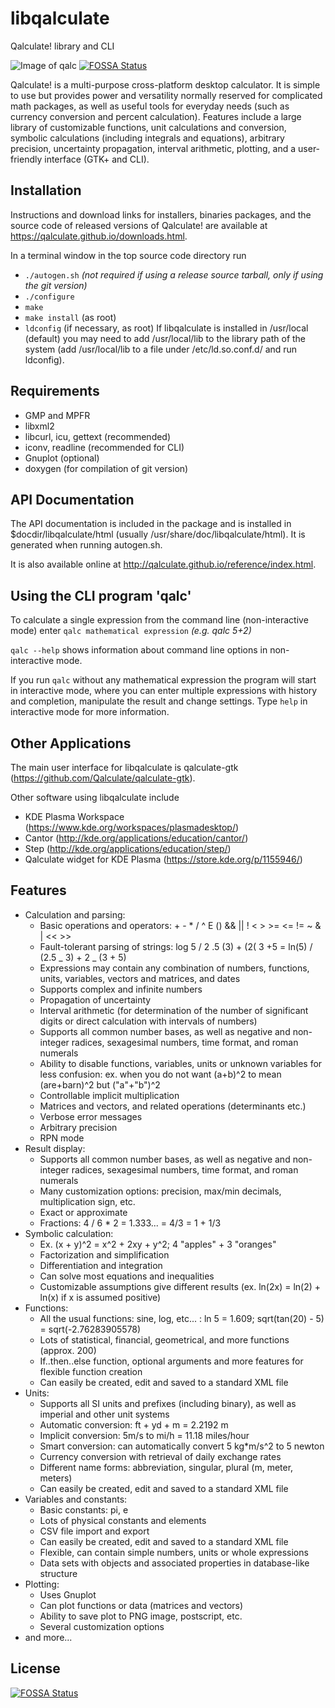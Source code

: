 # libqalculate

Qalculate! library and CLI

![Image of qalc](http://qalculate.github.io/images/qalc.png)
[![FOSSA Status](https://app.fossa.io/api/projects/git%2Bgithub.com%2FRogueScholar%2Flibqalculate.svg?type=shield)](https://app.fossa.io/projects/git%2Bgithub.com%2FRogueScholar%2Flibqalculate?ref=badge_shield)

Qalculate! is a multi-purpose cross-platform desktop calculator. It is simple to
use but provides power and versatility normally reserved for complicated math
packages, as well as useful tools for everyday needs (such as currency
conversion and percent calculation). Features include a large library of
customizable functions, unit calculations and conversion, symbolic calculations
(including integrals and equations), arbitrary precision, uncertainty
propagation, interval arithmetic, plotting, and a user-friendly interface (GTK+
and CLI).

## Installation

Instructions and download links for installers, binaries packages, and the
source code of released versions of Qalculate! are available at
https://qalculate.github.io/downloads.html.

In a terminal window in the top source code directory run

- `./autogen.sh` _(not required if using a release source tarball, only if using
  the git version)_
- `./configure`
- `make`
- `make install` (as root)
- `ldconfig` (if necessary, as root) If libqalculate is installed in /usr/local
  (default) you may need to add /usr/local/lib to the library path of the system
  (add /usr/local/lib to a file under /etc/ld.so.conf.d/ and run ldconfig).

## Requirements

- GMP and MPFR
- libxml2
- libcurl, icu, gettext (recommended)
- iconv, readline (recommended for CLI)
- Gnuplot (optional)
- doxygen (for compilation of git version)

## API Documentation

The API documentation is included in the package and is installed in
\$docdir/libqalculate/html (usually /usr/share/doc/libqalculate/html). It is
generated when running autogen.sh.

It is also available online at http://qalculate.github.io/reference/index.html.

## Using the CLI program 'qalc'

To calculate a single expression from the command line (non-interactive mode)
enter `qalc mathematical expression` _(e.g. qalc 5+2)_

`qalc --help` shows information about command line options in non-interactive
mode.

If you run `qalc` without any mathematical expression the program will start in
interactive mode, where you can enter multiple expressions with history and
completion, manipulate the result and change settings. Type `help` in
interactive mode for more information.

## Other Applications

The main user interface for libqalculate is qalculate-gtk
(https://github.com/Qalculate/qalculate-gtk).

Other software using libqalculate include

- KDE Plasma Workspace (https://www.kde.org/workspaces/plasmadesktop/)
- Cantor (http://kde.org/applications/education/cantor/)
- Step (http://kde.org/applications/education/step/)
- Qalculate widget for KDE Plasma (https://store.kde.org/p/1155946/)

## Features

- Calculation and parsing:
  - Basic operations and operators: + - \* / ^ E () && || ! < > >= <= != ~ & |
    << >>
  - Fault-tolerant parsing of strings: log 5 / 2 .5 (3) + (2( 3 +5 = ln(5) /
    (2.5 _ 3) + 2 _ (3 + 5)
  - Expressions may contain any combination of numbers, functions, units,
    variables, vectors and matrices, and dates
  - Supports complex and infinite numbers
  - Propagation of uncertainty
  - Interval arithmetic (for determination of the number of significant digits
    or direct calculation with intervals of numbers)
  - Supports all common number bases, as well as negative and non-integer
    radices, sexagesimal numbers, time format, and roman numerals
  - Ability to disable functions, variables, units or unknown variables for less
    confusion: ex. when you do not want (a+b)^2 to mean (are+barn)^2 but
    ("a"+"b")^2
  - Controllable implicit multiplication
  - Matrices and vectors, and related operations (determinants etc.)
  - Verbose error messages
  - Arbitrary precision
  - RPN mode
- Result display:
  - Supports all common number bases, as well as negative and non-integer
    radices, sexagesimal numbers, time format, and roman numerals
  - Many customization options: precision, max/min decimals, multiplication
    sign, etc.
  - Exact or approximate
  - Fractions: 4 / 6 \* 2 = 1.333... = 4/3 = 1 + 1/3
- Symbolic calculation:
  - Ex. (x + y)^2 = x^2 + 2xy + y^2; 4 "apples" + 3 "oranges"
  - Factorization and simplification
  - Differentiation and integration
  - Can solve most equations and inequalities
  - Customizable assumptions give different results (ex. ln(2x) = ln(2) + ln(x)
    if x is assumed positive)
- Functions:
  - All the usual functions: sine, log, etc... : ln 5 = 1.609; sqrt(tan(20) - 5)
    = sqrt(-2.76283905578)
  - Lots of statistical, financial, geometrical, and more functions
    (approx. 200)
  - If..then..else function, optional arguments and more features for flexible
    function creation
  - Can easily be created, edit and saved to a standard XML file
- Units:
  - Supports all SI units and prefixes (including binary), as well as imperial
    and other unit systems
  - Automatic conversion: ft + yd + m = 2.2192 m
  - Implicit conversion: 5m/s to mi/h = 11.18 miles/hour
  - Smart conversion: can automatically convert 5 kg\*m/s^2 to 5 newton
  - Currency conversion with retrieval of daily exchange rates
  - Different name forms: abbreviation, singular, plural (m, meter, meters)
  - Can easily be created, edit and saved to a standard XML file
- Variables and constants:
  - Basic constants: pi, e
  - Lots of physical constants and elements
  - CSV file import and export
  - Can easily be created, edit and saved to a standard XML file
  - Flexible, can contain simple numbers, units or whole expressions
  - Data sets with objects and associated properties in database-like structure
- Plotting:
  - Uses Gnuplot
  - Can plot functions or data (matrices and vectors)
  - Ability to save plot to PNG image, postscript, etc.
  - Several customization options
- and more...

## License

[![FOSSA Status](https://app.fossa.io/api/projects/git%2Bgithub.com%2FRogueScholar%2Flibqalculate.svg?type=large)](https://app.fossa.io/projects/git%2Bgithub.com%2FRogueScholar%2Flibqalculate?ref=badge_large)

